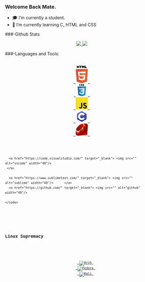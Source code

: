 ### Welcome Back Mate.

- 🎓 I’m currently a student.
- 🌱 I’m currently learning C, HTML and CSS

<div>

###-Github Stats

  <p align=center>
  <a href="https://github.com/BernardoJpc">
  <img height="130em" src="https://github-readme-stats.vercel.app/api?username=BernardoJpc&show_icons=true&theme=tokyonight&include_all_commits=true&count_private=true"/>
  <img height="130em" src="https://github-readme-stats.vercel.app/api/top-langs/?username=BernardoJpc&layout=compact&langs_count=16&theme=tokyonight"/>
  </a>
</p>
<div>
  
###-Languages and Tools:

<p align=center>
<code>
<a href="https://developer.mozilla.org/en-US/docs/Web/HTML" target="_blank"> <img src="https://github.com/astindev/astindev/blob/main/.github/logos/html-5.svg" alt="HTML5" width="40"/> </a>
<a href="https://developer.mozilla.org/en-US/docs/Web/CSS" target="_blank"> <img src="https://github.com/astindev/astindev/blob/main/.github/logos/css3.svg" alt="CSS" width="40"/> </a>
<a href="https://developer.mozilla.org/en-US/docs/Web/JavaScript" target="_blank"> <img src="https://github.com/astindev/astindev/blob/main/.github/logos/javascript.svg" alt="JavaScript" width="40"/> </a>
<a href="https://www.tutorialspoint.com/cprogramming/c_quick_guide.htm" target="_blank"> <img src="https://github.com/astindev/astindev/blob/main/.github/logos/clang.svg" alt="C" width="40"/> 
<a href="https://www.ruby-lang.org/en/" target="_blank"> <img src="https://github.com/astindev/astindev/blob/main/.github/logos/ruby_lang.png" alt="Ruby" width="40"/> </a>
</code>
</p>
  

<p align=center>
   <code>
     
      <a href="https://code.visualstudio.com/" target="_blank"> <img src="" alt="vscode" width="40"/>
     </a>
     
      <a href="https://www.sublimetext.com/" target="_blank"> <img src="" alt="sublime" width="40"/>      </a>  
      <a href="https://github.com/" target="_blank"> <img src="" alt="github" width="40"/>
        
    </code>
</p>

### Linux Supremacy

<p align=center>
  <code>
    <a href="https://archlinux.org/" target="_blank"> <img src="" alt="Arch" width="40"/> </a>
    <a href="https://getfedora.org/" target="_blank"> <img src="" alt="Fedora" width="40"/> </a>
    <a href="https://www.kali.org/" target="_blank"> <img src="" alt="Kali" width="40"/> </a>
    
    
 </code>
</p>
